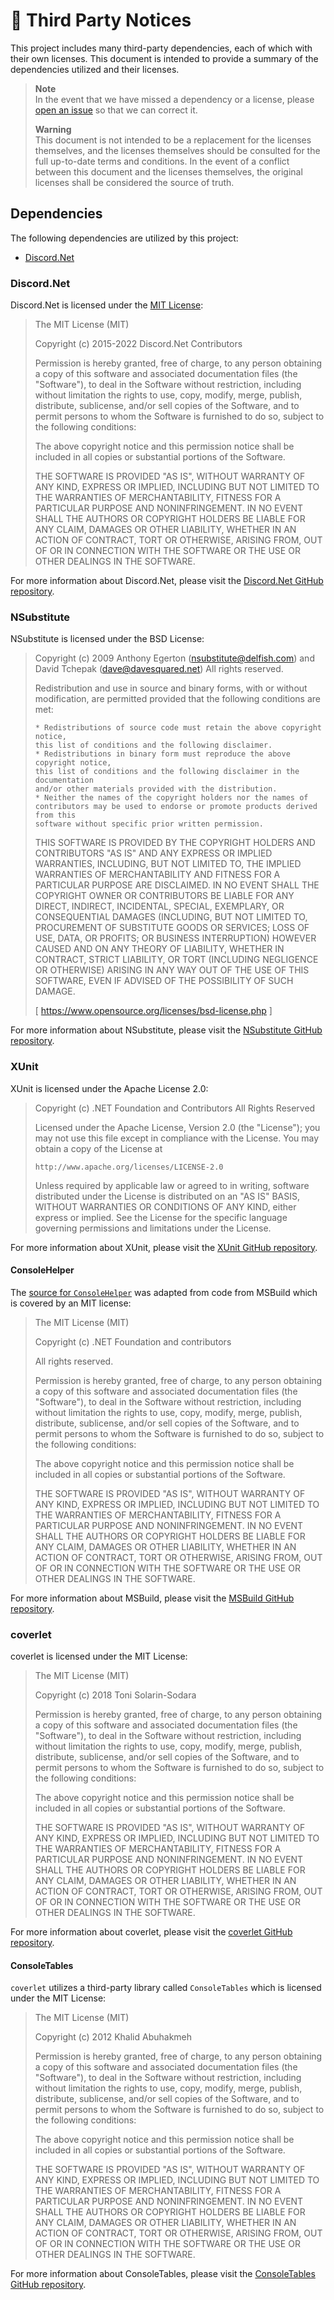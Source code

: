 # 📑 Third Party Notices

This project includes many third-party dependencies, each of which with their own licenses. This document is intended to provide a summary of the dependencies utilized and their licenses.

> **Note**  
> In the event that we have missed a dependency or a license, please [open an issue](https://github.com/tacosontitan/Lily/issues/new?assignees=&labels=needs+categorization%2Cunder+review&projects=&template=other_request.yml) so that we can correct it.
>
> **Warning**  
> This document is not intended to be a replacement for the licenses themselves, and the licenses themselves should be consulted for the full up-to-date terms and conditions. In the event of a conflict between this document and the licenses themselves, the original licenses shall be considered the source of truth.

## Dependencies

The following dependencies are utilized by this project:

- [Discord.Net](#discordnet)

### Discord.Net

Discord.Net is licensed under the [MIT License](#mit-license):

> The MIT License (MIT)
>
> Copyright (c) 2015-2022 Discord.Net Contributors
>
> Permission is hereby granted, free of charge, to any person obtaining a copy
> of this software and associated documentation files (the "Software"), to deal
> in the Software without restriction, including without limitation the rights
> to use, copy, modify, merge, publish, distribute, sublicense, and/or sell
> copies of the Software, and to permit persons to whom the Software is
> furnished to do so, subject to the following conditions:
>
> The above copyright notice and this permission notice shall be included in all
> copies or substantial portions of the Software.
>
> THE SOFTWARE IS PROVIDED "AS IS", WITHOUT WARRANTY OF ANY KIND, EXPRESS OR
> IMPLIED, INCLUDING BUT NOT LIMITED TO THE WARRANTIES OF MERCHANTABILITY,
> FITNESS FOR A PARTICULAR PURPOSE AND NONINFRINGEMENT. IN NO EVENT SHALL THE
> AUTHORS OR COPYRIGHT HOLDERS BE LIABLE FOR ANY CLAIM, DAMAGES OR OTHER
> LIABILITY, WHETHER IN AN ACTION OF CONTRACT, TORT OR OTHERWISE, ARISING FROM,
> OUT OF OR IN CONNECTION WITH THE SOFTWARE OR THE USE OR OTHER DEALINGS IN THE
> SOFTWARE.

For more information about Discord.Net, please visit the [Discord.Net GitHub repository](https://github.com/discord-net/Discord.Net).

### NSubstitute

NSubstitute is licensed under the BSD License:

> Copyright (c) 2009 Anthony Egerton (<nsubstitute@delfish.com>) and David Tchepak (<dave@davesquared.net>)
> All rights reserved.
>
> Redistribution and use in source and binary forms, with or without modification,
> are permitted provided that the following conditions are met:
>  
>     * Redistributions of source code must retain the above copyright notice,
>     this list of conditions and the following disclaimer.
>     * Redistributions in binary form must reproduce the above copyright notice,
>     this list of conditions and the following disclaimer in the documentation
>     and/or other materials provided with the distribution.
>     * Neither the names of the copyright holders nor the names of 
>     contributors may be used to endorse or promote products derived from this
>     software without specific prior written permission.
>
> THIS SOFTWARE IS PROVIDED BY THE COPYRIGHT HOLDERS AND CONTRIBUTORS "AS IS" AND
> ANY EXPRESS OR IMPLIED WARRANTIES, INCLUDING, BUT NOT LIMITED TO, THE IMPLIED
> WARRANTIES OF MERCHANTABILITY AND FITNESS FOR A PARTICULAR PURPOSE ARE
> DISCLAIMED. IN NO EVENT SHALL THE COPYRIGHT OWNER OR CONTRIBUTORS BE LIABLE
> FOR ANY DIRECT, INDIRECT, INCIDENTAL, SPECIAL, EXEMPLARY, OR CONSEQUENTIAL
> DAMAGES (INCLUDING, BUT NOT LIMITED TO, PROCUREMENT OF SUBSTITUTE GOODS OR
> SERVICES; LOSS OF USE, DATA, OR PROFITS; OR BUSINESS INTERRUPTION) HOWEVER
> CAUSED AND ON ANY THEORY OF LIABILITY, WHETHER IN CONTRACT, STRICT LIABILITY,
> OR TORT (INCLUDING NEGLIGENCE OR OTHERWISE) ARISING IN ANY WAY OUT OF THE USE OF
> THIS SOFTWARE, EVEN IF ADVISED OF THE POSSIBILITY OF SUCH DAMAGE.
>
> [ https://www.opensource.org/licenses/bsd-license.php ]

For more information about NSubstitute, please visit the [NSubstitute GitHub repository](https://github.com/nsubstitute/NSubstitute).

### XUnit

XUnit is licensed under the Apache License 2.0:

> Copyright (c) .NET Foundation and Contributors
> All Rights Reserved
>
> Licensed under the Apache License, Version 2.0 (the "License");
> you may not use this file except in compliance with the License.
> You may obtain a copy of the License at
>
>     http://www.apache.org/licenses/LICENSE-2.0
>
> Unless required by applicable law or agreed to in writing, software
> distributed under the License is distributed on an "AS IS" BASIS,
> WITHOUT WARRANTIES OR CONDITIONS OF ANY KIND, either express or implied.
> See the License for the specific language governing permissions and
> limitations under the License.

For more information about XUnit, please visit the [XUnit GitHub repository](https://github.com/xunit/xunit).

#### ConsoleHelper

The [source for `ConsoleHelper`](https://github.com/xunit/xunit/blob/main/src/xunit.v3.runner.common/Utility/ConsoleHelper.cs) was adapted from code from MSBuild which is covered by an MIT license:

> The MIT License (MIT)
>
> Copyright (c) .NET Foundation and contributors
>
> All rights reserved.
>
> Permission is hereby granted, free of charge, to any person obtaining a copy
> of this software and associated documentation files (the "Software"), to deal
> in the Software without restriction, including without limitation the rights
> to use, copy, modify, merge, publish, distribute, sublicense, and/or sell
> copies of the Software, and to permit persons to whom the Software is
> furnished to do so, subject to the following conditions:
>
> The above copyright notice and this permission notice shall be included in all
> copies or substantial portions of the Software.
>
> THE SOFTWARE IS PROVIDED "AS IS", WITHOUT WARRANTY OF ANY KIND, EXPRESS OR
> IMPLIED, INCLUDING BUT NOT LIMITED TO THE WARRANTIES OF MERCHANTABILITY,
> FITNESS FOR A PARTICULAR PURPOSE AND NONINFRINGEMENT. IN NO EVENT SHALL THE
> AUTHORS OR COPYRIGHT HOLDERS BE LIABLE FOR ANY CLAIM, DAMAGES OR OTHER
> LIABILITY, WHETHER IN AN ACTION OF CONTRACT, TORT OR OTHERWISE, ARISING FROM,
> OUT OF OR IN CONNECTION WITH THE SOFTWARE OR THE USE OR OTHER DEALINGS IN THE
> SOFTWARE.

For more information about MSBuild, please visit the [MSBuild GitHub repository](https://github.com/dotnet/msbuild).

### coverlet

coverlet is licensed under the MIT License:

> The MIT License (MIT)
>
> Copyright (c) 2018 Toni Solarin-Sodara
>
> Permission is hereby granted, free of charge, to any person obtaining a copy
> of this software and associated documentation files (the "Software"), to deal
> in the Software without restriction, including without limitation the rights
> to use, copy, modify, merge, publish, distribute, sublicense, and/or sell
> copies of the Software, and to permit persons to whom the Software is
> furnished to do so, subject to the following conditions:
>
> The above copyright notice and this permission notice shall be included in all
> copies or substantial portions of the Software.
>
> THE SOFTWARE IS PROVIDED "AS IS", WITHOUT WARRANTY OF ANY KIND, EXPRESS OR
> IMPLIED, INCLUDING BUT NOT LIMITED TO THE WARRANTIES OF MERCHANTABILITY,
> FITNESS FOR A PARTICULAR PURPOSE AND NONINFRINGEMENT. IN NO EVENT SHALL THE
> AUTHORS OR COPYRIGHT HOLDERS BE LIABLE FOR ANY CLAIM, DAMAGES OR OTHER
> LIABILITY, WHETHER IN AN ACTION OF CONTRACT, TORT OR OTHERWISE, ARISING FROM,
> OUT OF OR IN CONNECTION WITH THE SOFTWARE OR THE USE OR OTHER DEALINGS IN THE
> SOFTWARE.

For more information about coverlet, please visit the [coverlet GitHub repository](https://github.com/coverlet-coverage/coverlet).

#### ConsoleTables

`coverlet` utilizes a third-party library called `ConsoleTables` which is licensed under the MIT License:

> The MIT License (MIT)
>
> Copyright (c) 2012 Khalid Abuhakmeh
>
> Permission is hereby granted, free of charge, to any person obtaining a copy
> of this software and associated documentation files (the "Software"), to deal
> in the Software without restriction, including without limitation the rights
> to use, copy, modify, merge, publish, distribute, sublicense, and/or sell
> copies of the Software, and to permit persons to whom the Software is
> furnished to do so, subject to the following conditions:
>
> The above copyright notice and this permission notice shall be included in all
> copies or substantial portions of the Software.
>
> THE SOFTWARE IS PROVIDED "AS IS", WITHOUT WARRANTY OF ANY KIND, EXPRESS OR
> IMPLIED, INCLUDING BUT NOT LIMITED TO THE WARRANTIES OF MERCHANTABILITY,
> FITNESS FOR A PARTICULAR PURPOSE AND NONINFRINGEMENT. IN NO EVENT SHALL THE
> AUTHORS OR COPYRIGHT HOLDERS BE LIABLE FOR ANY CLAIM, DAMAGES OR OTHER
> LIABILITY, WHETHER IN AN ACTION OF CONTRACT, TORT OR OTHERWISE, ARISING FROM,
> OUT OF OR IN CONNECTION WITH THE SOFTWARE OR THE USE OR OTHER DEALINGS IN THE
> SOFTWARE.

For more information about ConsoleTables, please visit the [ConsoleTables GitHub repository](https://github.com/khalidabuhakmeh/ConsoleTables).

